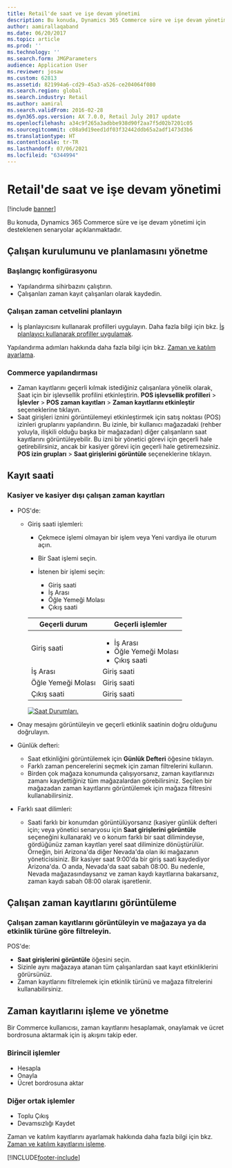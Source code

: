 ```yaml
---
title: Retail'de saat ve işe devam yönetimi
description: Bu konuda, Dynamics 365 Commerce süre ve işe devam yönetimi için desteklenen senaryolar açıklanmaktadır.
author: aamirallaqaband
ms.date: 06/20/2017
ms.topic: article
ms.prod: ''
ms.technology: ''
ms.search.form: JMGParameters
audience: Application User
ms.reviewer: josaw
ms.custom: 62813
ms.assetid: 821994a6-cd29-45a3-a526-ce204064f080
ms.search.region: global
ms.search.industry: Retail
ms.author: aamiral
ms.search.validFrom: 2016-02-28
ms.dyn365.ops.version: AX 7.0.0, Retail July 2017 update
ms.openlocfilehash: a34c9f265a3adbbe938d90f2aa7f5d02b7201c05
ms.sourcegitcommit: c08a9d19eed1df03f32442ddb65a2adf1473d3b6
ms.translationtype: HT
ms.contentlocale: tr-TR
ms.lasthandoff: 07/06/2021
ms.locfileid: "6344994"
---
```

# <a name="time-and-attendance-management-in-retail"></a>Retail'de saat ve işe devam yönetimi

[!include [banner](includes/banner.md)]

Bu konuda, Dynamics 365 Commerce süre ve işe devam yönetimi için desteklenen senaryolar açıklanmaktadır.

## <a name="manage-worker-setup-and-scheduling"></a>Çalışan kurulumunu ve planlamasını yönetme

### <a name="initial-configuration"></a>Başlangıç konfigürasyonu

- Yapılandırma sihirbazını çalıştırın.
- Çalışanları zaman kayıt çalışanları olarak kaydedin.

### <a name="plan-worker-schedules"></a>Çalışan zaman cetvelini planlayın

- İş planlayıcısını kullanarak profilleri uygulayın. Daha fazla bilgi için bkz. [İş planlayıcı kullanarak profiller uygulamak](/dynamicsax-2012/appuser-itpro/apply-profiles-using-work-planner).

Yapılandırma adımları hakkında daha fazla bilgi için bkz. [Zaman ve katılım ayarlama](/dynamicsax-2012/appuser-itpro/setting-up-time-and-attendance).

### <a name="commerce-specific-configuration"></a>Commerce yapılandırması

- Zaman kayıtlarını geçerli kılmak istediğiniz çalışanlara yönelik olarak, Saat için bir işlevsellik profilini etkinleştirin. **POS işlevsellik profilleri** &gt; **İşlevler** &gt; **POS zaman kayıtları** &gt; **Zaman kayıtlarını etkinleştir** seçeneklerine tıklayın.
- Saat girişleri iznini görüntülemeyi etkinleştirmek için satış noktası (POS) izinleri gruplarını yapılandırın. Bu izinle, bir kullanıcı mağazadaki (rehber yoluyla, ilişkili olduğu başka bir mağazadan) diğer çalışanların saat kayıtlarını görüntüleyebilir. Bu izni bir yönetici görevi için geçerli hale getirebilirsiniz, ancak bir kasiyer görevi için geçerli hale getiremezsiniz. **POS izin grupları** &gt; **Saat girişlerini görüntüle** seçeneklerine tıklayın.

## <a name="register-time"></a>Kayıt saati

### <a name="cashier-and-non-cashier-time-registrations"></a>Kasiyer ve kasiyer dışı çalışan zaman kayıtları

- POS'de:

    - Giriş saati işlemleri:

        - Çekmece işlemi olmayan bir işlem veya Yeni vardiya ile oturum açın.
        - Bir Saat işlemi seçin.
        - İstenen bir işlemi seçin:

            - Giriş saati
            - İş Arası
            - Öğle Yemeği Molası
            - Çıkış saati

        <table>
        <thead>
        <tr>
        <th>Geçerli durum</th>
        <th>Geçerli işlemler</th>
        </tr>
        </thead>
        <tbody>
        <tr>
        <td>Giriş saati</td>
        <td>
        <ul>
        <li>İş Arası</li>
        <li>Öğle Yemeği Molası</li>
        <li>Çıkış saati</li>
        </ul>
        </td>
        </tr>
        <tr>
        <td>İş Arası</td>
        <td>Giriş saati</td>
        </tr>
        <tr>
        <td>Öğle Yemeği Molası</td>
        <td>Giriş saati</td>
        </tr>
        <tr>
        <td>Çıkış saati</td>
        <td>Giriş saati</td>
        </tr>
        </tbody>
        </table>

        [![Saat Durumları.](./media/timeclockstates.png)](./media/timeclockstates.png)

- Onay mesajını görüntüleyin ve geçerli etkinlik saatinin doğru olduğunu doğrulayın.
- Günlük defteri:

    - Saat etkinliğini görüntülemek için **Günlük Defteri** öğesine tıklayın.
    - Farklı zaman pencerelerini seçmek için zaman filtrelerini kullanın.
    - Birden çok mağaza konumunda çalışıyorsanız, zaman kayıtlarınızı zamanı kaydettiğiniz tüm mağazalardan görebilirsiniz. Seçilen bir mağazadan zaman kayıtlarını görüntülemek için mağaza filtresini kullanabilirsiniz.

- Farklı saat dilimleri:

    - Saati farklı bir konumdan görüntülüyorsanız (kasiyer günlük defteri için; veya yönetici senaryosu için **Saat girişlerini görüntüle** seçeneğini kullanarak) ve o konum farklı bir saat dilimindeyse, gördüğünüz zaman kayıtları yerel saat diliminize dönüştürülür. Örneğin, biri Arizona'da diğer Nevada'da olan iki mağazanın yöneticisisiniz. Bir kasiyer saat 9:00'da bir giriş saati kaydediyor Arizona'da. O anda, Nevada'da saat sabah 08:00. Bu nedenle, Nevada mağazasındaysanız ve zaman kaydı kayıtlarına bakarsanız, zaman kaydı sabah 08:00 olarak işaretlenir.

## <a name="view-worker-time-registrations"></a>Çalışan zaman kayıtlarını görüntüleme

### <a name="view-worker-time-registrations-and-filter-by-store-or-activity-type"></a>Çalışan zaman kayıtlarını görüntüleyin ve mağazaya ya da etkinlik türüne göre filtreleyin.

POS'de:

- **Saat girişlerini görüntüle** öğesini seçin.
- Sizinle aynı mağazaya atanan tüm çalışanlardan saat kayıt etkinliklerini görürsünüz.
- Zaman kayıtlarını filtrelemek için etkinlik türünü ve mağaza filtrelerini kullanabilirsiniz.

## <a name="process-and-manage-time-registrations"></a>Zaman kayıtlarını işleme ve yönetme

Bir Commerce kullanıcısı, zaman kayıtlarını hesaplamak, onaylamak ve ücret bordrosuna aktarmak için iş akışını takip eder.

### <a name="primary-operations"></a>Birincil işlemler

- Hesapla
- Onayla
- Ücret bordrosuna aktar

### <a name="other-common-operations"></a>Diğer ortak işlemler

- Toplu Çıkış
- Devamsızlığı Kaydet

Zaman ve katılım kayıtlarını ayarlamak hakkında daha fazla bilgi için bkz. [Zaman ve katılım kayıtlarını işleme](/dynamicsax-2012/appuser-itpro/process-time-and-attendance-registrations).


[!INCLUDE[footer-include](../includes/footer-banner.md)]